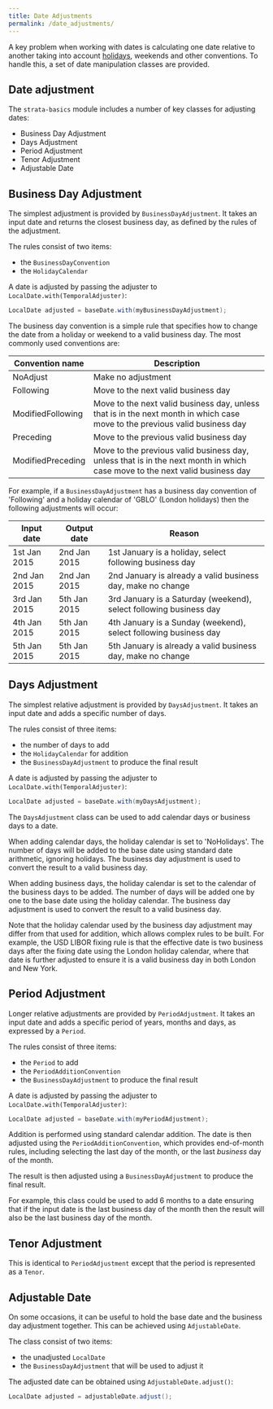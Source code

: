 ```yaml
---
title: Date Adjustments
permalink: /date_adjustments/
---
```


A key problem when working with dates is calculating one date relative to another
taking into account [holidays]({{site.baseurl}}/holidays), weekends and other conventions.
To handle this, a set of date manipulation classes are provided.


## Date adjustment

The `strata-basics` module includes a number of key classes for adjusting dates:

* Business Day Adjustment
* Days Adjustment
* Period Adjustment
* Tenor Adjustment
* Adjustable Date


## Business Day Adjustment

The simplest adjustment is provided by `BusinessDayAdjustment`.
It takes an input date and returns the closest business day, as defined by the rules of the adjustment.

The rules consist of two items:

* the `BusinessDayConvention`
* the `HolidayCalendar`

A date is adjusted by passing the adjuster to `LocalDate.with(TemporalAdjuster)`:

```java
LocalDate adjusted = baseDate.with(myBusinessDayAdjustment);
```

The business day convention is a simple rule that specifies how to change the date from a holiday or weekend
to a valid business day. The most commonly used conventions are:

| Convention name   | Description |
|-------------------|-------------|
| NoAdjust          | Make no adjustment |
| Following         | Move to the next valid business day |
| ModifiedFollowing | Move to the next valid business day, unless that is in the next month in which case move to the previous valid business day |
| Preceding         | Move to the previous valid business day |
| ModifiedPreceding | Move to the previous valid business day, unless that is in the next month in which case move to the next valid business day |

For example, if a `BusinessDayAdjustment` has a business day convention of 'Following' and a holiday
calendar of 'GBLO' (London holidays) then the following adjustments will occur:

| Input date   | Output date  | Reason                                                              |
|--------------|--------------|---------------------------------------------------------------------|
| 1st Jan 2015 | 2nd Jan 2015 | 1st January is a holiday, select following business day             |
| 2nd Jan 2015 | 2nd Jan 2015 | 2nd January is already a valid business day, make no change         |
| 3rd Jan 2015 | 5th Jan 2015 | 3rd January is a Saturday (weekend), select following business day  |
| 4th Jan 2015 | 5th Jan 2015 | 4th January is a Sunday (weekend), select following business day    |
| 5th Jan 2015 | 5th Jan 2015 | 5th January is already a valid business day, make no change         |


## Days Adjustment

The simplest relative adjustment is provided by `DaysAdjustment`.
It takes an input date and adds a specific number of days.

The rules consist of three items:

* the number of days to add
* the `HolidayCalendar` for addition
* the `BusinessDayAdjustment` to produce the final result

A date is adjusted by passing the adjuster to `LocalDate.with(TemporalAdjuster)`:

```java
LocalDate adjusted = baseDate.with(myDaysAdjustment);
```

The `DaysAdjustment` class can be used to add calendar days or business days to a date.

When adding calendar days, the holiday calendar is set to 'NoHolidays'.
The number of days will be added to the base date using standard date arithmetic, ignoring holidays.
The business day adjustment is used to convert the result to a valid business day.

When adding business days, the holiday calendar is set to the calendar of the business days to be added.
The number of days will be added one by one to the base date using the holiday calendar.
The business day adjustment is used to convert the result to a valid business day.

Note that the holiday calendar used by the business day adjustment may differ from that used for addition,
which allows complex rules to be built.
For example, the USD LIBOR fixing rule is that the effective date is two business days after the fixing date
using the London holiday calendar, where that date is further adjusted to ensure it is a valid business day
in both London and New York.


## Period Adjustment

Longer relative adjustments are provided by `PeriodAdjustment`.
It takes an input date and adds a specific period of years, months and days, as expressed by a `Period`.

The rules consist of three items:

* the `Period` to add
* the `PeriodAdditionConvention`
* the `BusinessDayAdjustment` to produce the final result

A date is adjusted by passing the adjuster to `LocalDate.with(TemporalAdjuster)`:

```java
LocalDate adjusted = baseDate.with(myPeriodAdjustment);
```

Addition is performed using standard calendar addition.
The date is then adjusted using the `PeriodAdditionConvention`, which provides end-of-month rules,
including selecting the last day of the month, or the last *business* day of the month.

The result is then adjusted using a `BusinessDayAdjustment` to produce the final result.

For example, this class could be used to add 6 months to a date ensuring that if the input
date is the last business day of the month then the result will also be the last business day of the month.


## Tenor Adjustment

This is identical to `PeriodAdjustment` except that the period is represented as a `Tenor`.


## Adjustable Date

On some occasions, it can be useful to hold the base date and the business day adjustment together.
This can be achieved using `AdjustableDate`.

The class consist of two items:

* the unadjusted `LocalDate`
* the `BusinessDayAdjustment` that will be used to adjust it

The adjusted date can be obtained using `AdjustableDate.adjust()`:

```java
LocalDate adjusted = adjustableDate.adjust();
```

